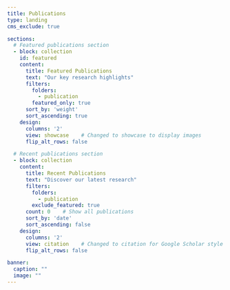 ```yaml
---
title: Publications
type: landing
cms_exclude: true

sections:
  # Featured publications section
  - block: collection
    id: featured
    content:
      title: Featured Publications
      text: "Our key research highlights"
      filters:
        folders:
          - publication
        featured_only: true
      sort_by: 'weight'
      sort_ascending: true
    design:
      columns: '2'
      view: showcase    # Changed to showcase to display images
      flip_alt_rows: false

  # Recent publications section
  - block: collection
    content:
      title: Recent Publications
      text: "Discover our latest research"
      filters:
        folders:
          - publication
        exclude_featured: true
      count: 0    # Show all publications
      sort_by: 'date'
      sort_ascending: false
    design:
      columns: '2'
      view: citation    # Changed to citation for Google Scholar style
      flip_alt_rows: false

banner:
  caption: ""
  image: ""
---
```


